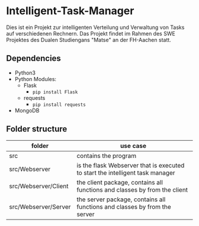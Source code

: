 # Intelligent-Task-Manager

Dies ist ein Projekt zur intelligenten Verteilung und Verwaltung von Tasks auf verschiedenen Rechnern. Das Projekt findet im Rahmen des SWE Projektes des Dualen Studiengans "Matse" an der FH-Aachen statt.

## Dependencies
- Python3
- Python Modules:
	- Flask
		- `pip install Flask`
	- requests
		- `pip install requests`
- MongoDB

## Folder structure
folder              | use case
--------------------|--------------------------
src                 | contains the program
src/Webserver       | is the flask Webserver that is executed to start the intelligent task manager
src/Webserver/Client| the client package, contains all functions and classes by from the client
src/Webserver/Server| the server package, contains all functions and classes by from the server
